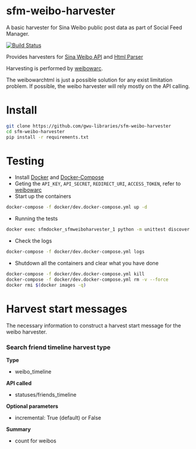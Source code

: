 # sfm-weibo-harvester
A basic harvester for Sina Weibo public post data as part of Social Feed Manager. 

[![Build Status](https://travis-ci.org/gwu-libraries/sfm-weibo-harvester.svg?branch=master)](https://travis-ci.org/gwu-libraries/sfm-weibo-harvester)

Provides harvesters for [Sina Weibo API](http://open.weibo.com/wiki/%E5%BE%AE%E5%8D%9AAPI) and [Html Parser](http://www.crummy.com/software/BeautifulSoup/bs4/doc/)

Harvesting is performed by [weibowarc](https://github.com/gwu-libraries/weibowarc).

The weibowarchtml is just a possible solution for any exist limitation problem. If possible, the weibo harvester will rely mostly on the API calling.
# Install
```bash
git clone https://github.com/gwu-libraries/sfm-weibo-harvester
cd sfm-weibo-harvester
pip install -r requirements.txt
```

# Testing
* Install [Docker](https://docs.docker.com/installation/) and [Docker-Compose](https://docs.docker.com/compose/install/)
* Geting the `API_KEY`, `API_SECRET`, `REDIRECT_URI`, `ACCESS_TOKEN`, refer to  [weibowarc](https://github.com/gwu-libraries/weibowarc)
* Start up the containers
```bash
docker-compose -f docker/dev.docker-compose.yml up -d
```
* Running the tests
```bash
docker exec sfmdocker_sfmweiboharvester_1 python -m unittest discover
```
* Check the logs
```bash
docker-compose -f docker/dev.docker-compose.yml logs
```
* Shutdown all the containers and clear what you have done
```bash
docker-compose -f docker/dev.docker-compose.yml kill
docker-compose -f docker/dev.docker-compose.yml rm -v --force
docker rmi $(docker images -q)
```

# Harvest start messages
The necessary information to construct a harvest start message for the weibo harvester.

### Search friend timeline harvest type
**Type**

* weibo_timeline

**API called**

* statuses/friends_timeline

**Optional parameters**

* incremental: True (default) or False

**Summary**

* count for weibos
